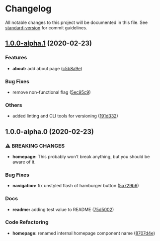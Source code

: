 # Changelog

All notable changes to this project will be documented in this file. See [standard-version](https://github.com/conventional-changelog/standard-version) for commit guidelines.

## [1.0.0-alpha.1](https://github.com/ansonlichtfuss/website/compare/v1.0.0-alpha.0...v1.0.0-alpha.1) (2020-02-23)


### Features

* **about:** add about page ([c5b8a9e](https://github.com/ansonlichtfuss/website/commit/c5b8a9eeb0c41f6df9030e15df70a4553e1ff7bd))


### Bug Fixes

* remove non-functional flag ([5ec95c9](https://github.com/ansonlichtfuss/website/commit/5ec95c933ea211b06d50e0162c05f601f0348181))


### Others

* added linting and CLI tools for versioning ([191d332](https://github.com/ansonlichtfuss/website/commit/191d3323b64365914e5d5132b5cc83ac0d67a0ea))

## 1.0.0-alpha.0 (2020-02-23)


### ⚠ BREAKING CHANGES

* **homepage:** This probably won't break anything, but you should be aware of it.

### Bug Fixes

* **navigation:** fix unstyled flash of hamburger button ([5a729b6](https://github.com/ansonlichtfuss/website/commit/5a729b6201afc636d57508289c79c786ae5520bc))


### Docs

* **readme:** adding test value to README ([75d5002](https://github.com/ansonlichtfuss/website/commit/75d500227fb8ab5a592b4f36b42d192a99905c55))


### Code Refactoring

* **homepage:** renamed internal homepage component name ([8707d4e](https://github.com/ansonlichtfuss/website/commit/8707d4e13b72402112ff6a87c31b2238fe2e5b59))
